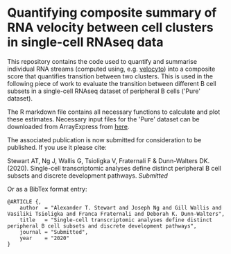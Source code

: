 # Quantifying composite summary of RNA velocity between cell clusters in single-cell RNAseq data

This repository contains the code used to quantify and summarise individual RNA streams (computed using, e.g. [velocyto](http://velocyto.org/)) into a composite score that quantifies transition between two clusters. This is used in the following piece of work to evaluate the transition between different B cell subsets in a single-cell RNAseq dataset of peripheral B cells ('Pure' dataset).

The R markdown file contains all necessary functions to calculate and plot these estimates. Necessary input files for the 'Pure' dataset can be downloaded from ArrayExpress from [here]().

The associated publication is now submitted for consideration to be published. If you use it please cite:

Stewart AT, Ng J, Wallis G, Tsioligka V, Fraternali F & Dunn-Walters DK. (2020). Single-cell transcriptomic analyses define distinct peripheral B cell subsets and discrete development pathways. *Submitted*

Or as a BibTex format entry:
```
@ARTICLE {,
    author  = "Alexander T. Stewart and Joseph Ng and Gill Wallis and Vasiliki Tsioligka and Franca Fraternali and Deborah K. Dunn-Walters",
    title   = "Single-cell transcriptomic analyses define distinct peripheral B cell subsets and discrete development pathways",
    journal = "Submitted",
    year    = "2020"
}
```
